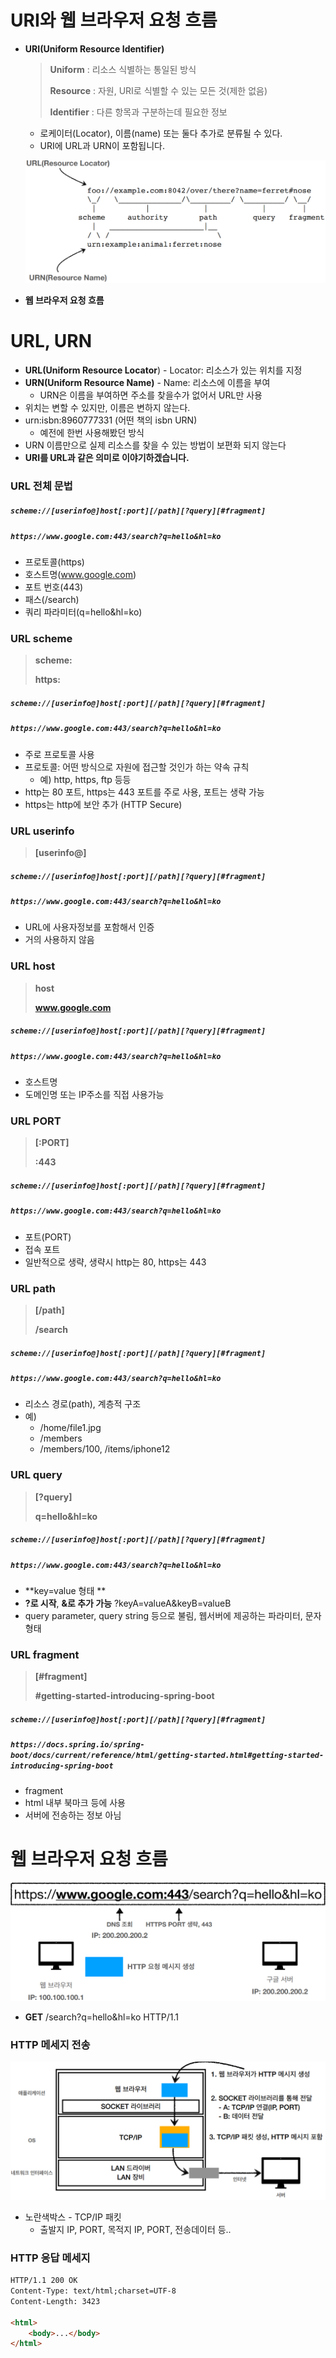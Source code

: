 # URI와 웹 브라우저 요청 흐름

- **URI(Uniform Resource Identifier)**

  > **Uniform** : 리소스 식별하는 통일된 방식
  >
  > **Resource** : 자원, URI로 식별할 수 있는 모든 것(제한 없음)
  >
  > **Identifier** : 다른 항목과 구분하는데 필요한 정보

  - 로케이터(Locator), 이름(name) 또는 둘다 추가로 분류될 수 있다.
  - URI에 URL과 URN이 포함됩니다.
  
  
  
  ![image-20211022153237194](2.URI_웹브라우저.assets/image-20211022153237194.png)



- **웹 브라우저 요청 흐름**





# URL, URN

- **URL(Uniform Resource Locator**) - Locator: 리소스가 있는 위치를 지정
- **URN(Uniform Resource Name)** - Name: 리소스에 이름을 부여
  - URN은 이름을 부여하면 주소를 찾을수가 없어서 URL만 사용
- 위치는 변할 수 있지만, 이름은 변하지 않는다. 
- urn:isbn:8960777331 (어떤 책의 isbn URN) 
  - 예전에 한번 사용해봤던 방식
- URN 이름만으로 실제 리소스를 찾을 수 있는 방법이 보편화 되지 않는다
- **URI를 URL과 같은 의미로 이야기하겠습니다.**





### URL 전체 문법

##### `scheme://[userinfo@]host[:port][/path][?query][#fragment]`

##### `https://www.google.com:443/search?q=hello&hl=ko` 

- 프로토콜(https) 
- 호스트명(www.google.com) 
- 포트 번호(443) 
- 패스(/search) 
- 쿼리 파라미터(q=hello&hl=ko)





### URL scheme

> **scheme:**
>
> **https:**

##### `scheme://[userinfo@]host[:port][/path][?query][#fragment]`

##### `https://www.google.com:443/search?q=hello&hl=ko`

- 주로 프로토콜 사용 
- 프로토콜: 어떤 방식으로 자원에 접근할 것인가 하는 약속 규칙 
  - 예) http, https, ftp 등등
- http는 80 포트, https는 443 포트를 주로 사용, 포트는 생략 가능 
- https는 http에 보안 추가 (HTTP Secure)





### URL userinfo

> **[userinfo@]**

##### `scheme://[userinfo@]host[:port][/path][?query][#fragment]`

##### `https://www.google.com:443/search?q=hello&hl=ko`

- URL에 사용자정보를 포함해서 인증
- 거의 사용하지 않음





### URL host

> **host**
>
> **www.google.com**

##### `scheme://[userinfo@]host[:port][/path][?query][#fragment]` 

##### `https://www.google.com:443/search?q=hello&hl=ko`

- 호스트명
- 도메인명 또는 IP주소를 직접 사용가능





### URL PORT

> **[:PORT]**
>
> **:443**

##### `scheme://[userinfo@]host[:port][/path][?query][#fragment]` 

##### `https://www.google.com:443/search?q=hello&hl=ko`

- 포트(PORT)
- 접속 포트
- 일반적으로 생략, 생략시 http는 80, https는 443





### URL path

> **[/path]**
>
> **/search**

##### `scheme://[userinfo@]host[:port][/path][?query][#fragment]` 

##### `https://www.google.com:443/search?q=hello&hl=ko`

- 리소스 경로(path), 계층적 구조
- 예)
  - /home/file1.jpg
  - /members
  - /members/100, /items/iphone12





### URL query

> **[?query]**
>
> **q=hello&hl=ko**

##### `scheme://[userinfo@]host[:port][/path][?query][#fragment]` 

##### `https://www.google.com:443/search?q=hello&hl=ko`

- **key=value 형태 **
- **?로 시작**, **&로 추가 가능** ?keyA=valueA&keyB=valueB 
- query parameter, query string 등으로 불림, 웹서버에 제공하는 파라미터, 문자 형태





### URL fragment

> **[#fragment]**
>
> **#getting-started-introducing-spring-boot**

##### `scheme://[userinfo@]host[:port][/path][?query][#fragment]` 

##### `https://docs.spring.io/spring-boot/docs/current/reference/html/getting-started.html#getting-started-introducing-spring-boot`

- fragment 
- html 내부 북마크 등에 사용 
- 서버에 전송하는 정보 아님





# 웹 브라우저 요청 흐름

![image-20211025213039224](2.URI_웹브라우저.assets/image-20211025213039224.png)



- **GET** /search?q=hello&hl=ko HTTP/1.1





### HTTP 메세지 전송

![image-20211025213222289](2.URI_웹브라우저.assets/image-20211025213222289.png)

- 노란색박스 - TCP/IP 패킷
  - 출발지 IP, PORT, 목적지 IP, PORT, 전송데이터 등..





### HTTP 응답 메세지

```html
HTTP/1.1 200 OK
Content-Type: text/html;charset=UTF-8
Content-Length: 3423

<html>
    <body>...</body>
</html>
```


